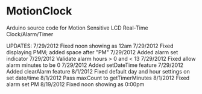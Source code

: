 MotionClock
===========

Arduino source code for Motion Sensitive LCD Real-Time Clock/Alarm/Timer

UPDATES:
7/29/2012 Fixed noon showing as 12am
7/29/2012 Fixed displaying PMM; added space after "PM"
7/29/2012 Added alarm set indicator
7/29/2012 Validate alarm hours > 0 and < 13
7/29/2012 Fixed allow alarm minutes to be 0
7/29/2012 Added setDateTime feature
7/29/2012 Added clearAlarm feature
8/1/2012 Fixed default day and hour settings on set date/time
8/1/2012 Pass maxCount to getTimerMinutes
8/1/2012 Fixed alarm set PM
8/19/2012 Fixed noon showing as 0:00pm